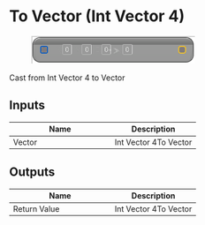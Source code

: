 # To Vector (Int Vector 4)

<div align="left" data-full-width="false"><figure><img src="../../../../.gitbook/assets/to_vector_-int_vector_4.png" alt=""><figcaption></figcaption></figure></div>

Cast from Int Vector 4 to Vector

## Inputs

<table><thead><tr><th width="170">Name</th><th>Description</th></tr></thead><tbody><tr><td>Vector</td><td>Int Vector 4To Vector</td></tr></tbody></table>

## Outputs

<table><thead><tr><th width="170">Name</th><th>Description</th></tr></thead><tbody><tr><td>Return Value</td><td>Int Vector 4To Vector</td></tr></tbody></table>
